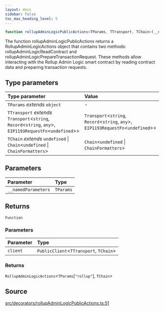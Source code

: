 ```yaml
---
layout: docs
sidebar: false
toc_max_heading_level: 5
---
```


```ts
function rollupAdminLogicPublicActions<TParams, TTransport, TChain>(__namedParameters: TParams): (client: PublicClient<TTransport, TChain>) => RollupAdminLogicActions<TParams["rollup"], TChain>
```

The function rollupAdminLogicPublicActions returns a RollupAdminLogicActions object that contains two methods:
rollupAdminLogicReadContract and rollupAdminLogicPrepareTransactionRequest.
These methods allow interacting with the Rollup Admin Logic smart contract by
reading contract data and preparing transaction requests.

## Type parameters

| Type parameter | Value |
| :------ | :------ |
| `TParams` *extends* `object` | - |
| `TTransport` *extends* `Transport`\<`string`, `Record`\<`string`, `any`\>, `EIP1193RequestFn`\<`undefined`\>\> | `Transport`\<`string`, `Record`\<`string`, `any`\>, `EIP1193RequestFn`\<`undefined`\>\> |
| `TChain` *extends* `undefined` \| `Chain`\<`undefined` \| `ChainFormatters`\> | `Chain`\<`undefined` \| `ChainFormatters`\> |

## Parameters

| Parameter | Type |
| :------ | :------ |
| `__namedParameters` | `TParams` |

## Returns

`Function`

### Parameters

| Parameter | Type |
| :------ | :------ |
| `client` | `PublicClient`\<`TTransport`, `TChain`\> |

### Returns

`RollupAdminLogicActions`\<`TParams`\[`"rollup"`\], `TChain`\>

## Source

[src/decorators/rollupAdminLogicPublicActions.ts:51](https://github.com/OffchainLabs/arbitrum-orbit-sdk/blob/9d5595a042e42f7d6b9af10a84816c98ea30f330/src/decorators/rollupAdminLogicPublicActions.ts#L51)
